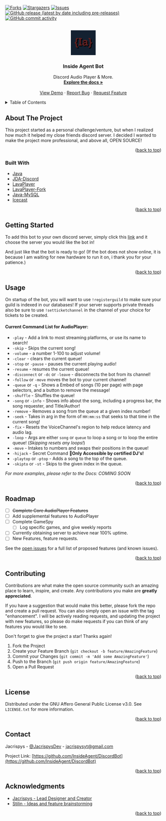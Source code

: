 <div id="top"></div>
<!--
*** Thanks for checking out the Best-README-Template. If you have a suggestion
*** that would make this better, please fork the repo and create a pull request
*** or simply open an issue with the tag "enhancement".
*** Don't forget to give the project a star!
*** Thanks again! Now go create something AMAZING! :D
-->



<!-- PROJECT SHIELDS -->
<!--
*** I'm using markdown "reference style" links for readability.
*** Reference links are enclosed in brackets [ ] instead of parentheses ( ).
*** See the bottom of this document for the declaration of the reference variables
*** for contributors-url, forks-url, etc. This is an optional, concise syntax you may use.
*** https://www.markdownguide.org/basic-syntax/#reference-style-links
-->
<!-- [![Contributors][contributors-shield]][contributors-url] -->
[![Forks][forks-shield]][forks-url]
[![Stargazers][stars-shield]][stars-url]
[![Issues][issues-shield]][issues-url]
[![GitHub release (latest by date including pre-releases)][releases-shield]][releases-url]
[![GitHub commit activity][commits-shield]][commits-url]



<!-- PROJECT LOGO -->
<br />
<div align="center">
  <a href="https://github.com/InsideAgent/DiscordBot">
    <img src="Images/InsideAgent.jpg" alt="Logo" width="80" height="80">
  </a>

<h3 align="center">Inside Agent Bot</h3>

  <p align="center">
    Discord Audio Player & More.
    <br />
    <a href="https://github.com/InsideAgent/DiscordBot"><strong>Explore the docs »</strong></a>
    <br />
    <br />
    <a href="https://github.com/InsideAgent/DiscordBot">View Demo</a>
    ·
    <a href="https://github.com/InsideAgent/DiscordBot/issues">Report Bug</a>
    ·
    <a href="https://github.com/InsideAgent/DiscordBot/issues">Request Feature</a>
  </p>
</div>



<!-- TABLE OF CONTENTS -->
<details>
  <summary>Table of Contents</summary>
  <ol>
    <li>
      <a href="#about-the-project">About The Project</a>
      <ul>
        <li><a href="#built-with">Built With</a></li>
      </ul>
    </li>
    <li>
      <a href="#getting-started">Getting Started</a>
    </li>
    <li><a href="#usage">Usage</a></li>
    <li><a href="#roadmap">Roadmap</a></li>
    <li><a href="#contributing">Contributing</a></li>
    <li><a href="#license">License</a></li>
    <li><a href="#contact">Contact</a></li>
    <li><a href="#acknowledgments">Acknowledgments</a></li>
  </ol>
</details>



<!-- ABOUT THE PROJECT -->
## About The Project

This project started as a personal challenge/venture, but when I realized how much it helped my close friends discord server. I decided I wanted to make the project more professional, and above all, OPEN SOURCE!

<p align="right">(<a href="#top">back to top</a>)</p>



### Built With

* [Java](https://java.com/)
* [JDA-Discord](https://github.com/DV8FromTheWorld/JDA)
* [LavaPlayer](https://github.com/sedmelluq/lavaplayer)
* [LavaPlayer-Fork](https://github.com/Walkyst/lavaplayer-fork)
* [Java-MySQL](https://mvnrepository.com/artifact/mysql/mysql-connector-java)
* [Icecast](https://icecast.org/)

<p align="right">(<a href="#top">back to top</a>)</p>



<!-- GETTING STARTED -->
## Getting Started

To add this bot to your own discord server, simply click this [link](https://discord.com/api/oauth2/authorize?client_id=786721755560804373&permissions=8&scope=bot) and it choose the server you would like the bot in! 

And just like that the bot is ready to go! (If the bot does not show online, it is because I am waiting for new hardware to run it on, i thank you for your patience.)

<p align="right">(<a href="#top">back to top</a>)</p>



<!-- USAGE EXAMPLES -->
## Usage

On startup of the bot, you will want to use `!registerguild` to make sure your guild is indexed in our databases! If your server supports private threads also be sure to use `!setticketchannel` in the channel of your choice for tickets to be created.

#### Current Command List for AudioPlayer:

- `-play` - Add a link to most streaming platforms, or use its name to search!
- `-skip` - Skips the current song!
- `-volume` - a number 1-100 to adjust volume!
- `-clear` - clears the current queue!
- `-stop` or `-pause` - pauses the current playing audio!
- `-resume` - resumes the current queue!
- `-disconnect` or `-dc` or `-leave` - disconnects the bot from its channel!
- `-follow` or `-move` moves the bot to your current channel!
- `-queue` or `-q`  - Shows a Embed of songs (10 per page) with page selectors, and a button to remove the message!
- `-shuffle` - Shuffles the queue!
- `-song` or `-info` - Shows info about the song, including a progress bar, the song requester, and Title/Author!
- `-remove` - Removes a song from the queue at a given index number!
- `-seek` - Takes in arg in the form of `HH:mm:ss` that seeks to that time in the current song!
- `-fix` - Resets the VoiceChannel's region to help reduce latency and audio lag.
- `-loop` - Args are either `song` or `queue` to loop a song or to loop the entire queue! (_Skipping resets any loops!_)
- `-move` - Intakes to numbers and swaps their positions in the queue!
- `-hijack` - Secret Command 🤫**Only Accessible by certified DJ's!**
- `-playtop` or `-ptop` - Adds a song to the top of the queue.
- `-skipto` or `-st` - Skips to the given index in the queue.

*For more examples, please refer to the Docs: COMING SOON*

<p align="right">(<a href="#top">back to top</a>)</p>



<!-- ROADMAP -->
## Roadmap

- [ ] ~~Complete Core AudioPlayer Features~~
- [ ] Add supplemental features to AudioPlayer
- [ ] Complete GameSpy
    - [ ] Log specific games, and give weekly reports
- [ ] Currently obtaining server to achieve near 100% uptime.
- [ ] New Features, feature requests.

See the [open issues](https://github.com/InsideAgent/DiscordBot/issues) for a full list of proposed features (and known issues).

<p align="right">(<a href="#top">back to top</a>)</p>



<!-- CONTRIBUTING -->
## Contributing

Contributions are what make the open source community such an amazing place to learn, inspire, and create. Any contributions you make are **greatly appreciated**.

If you have a suggestion that would make this better, please fork the repo and create a pull request. You can also simply open an issue with the tag "enhancement".
I will be actively reading requests, and updating the project with new features, so please do make requests if you can think of any features you would like to see.

Don't forget to give the project a star! Thanks again!

1. Fork the Project
2. Create your Feature Branch (`git checkout -b feature/AmazingFeature`)
3. Commit your Changes (`git commit -m 'Add some AmazingFeature'`)
4. Push to the Branch (`git push origin feature/AmazingFeature`)
5. Open a Pull Request

<p align="right">(<a href="#top">back to top</a>)</p>



<!-- LICENSE -->
## License

Distributed under the GNU Affero General Public License v3.0. See `LICENSE.txt` for more information.

<p align="right">(<a href="#top">back to top</a>)</p>



<!-- CONTACT -->
## Contact

Jacrispys - [@JacrispysDev](https://twitter.com/JacrispyDev) - jacrispysyt@gmail.com

Project Link: [https://github.com/InsideAgent/DiscordBot](https://github.com/InsideAgent/DiscordBot)

<p align="right">(<a href="#top">back to top</a>)</p>



<!-- ACKNOWLEDGMENTS -->
## Acknowledgments

* [Jacrispys - Lead Designer and Creator](https://github.com/Jacrispys)
* [Stilin - Ideas and feature brainstorming ](https://discordapp.com/users/972699606012031026)

<p align="right">(<a href="#top">back to top</a>)</p>



<!-- MARKDOWN LINKS & IMAGES -->
<!-- https://www.markdownguide.org/basic-syntax/#reference-style-links -->
[contributors-shield]: https://img.shields.io/github/contributors/InsideAgent/DiscordBot.svg?style=for-the-badge
[contributors-url]: https://github.com/InsideAgent/DiscordBot/graphs/contributors
[forks-shield]: https://img.shields.io/github/forks/InsideAgent/DiscordBot.svg?style=for-the-badge
[forks-url]: https://github.com/InsideAgent/DiscordBot/network/members
[stars-shield]: https://img.shields.io/github/stars/InsideAgent/DiscordBot.svg?style=for-the-badge
[stars-url]: https://github.com/InsideAgent/DiscordBot/stargazers
[issues-shield]: https://img.shields.io/github/issues/InsideAgent/DiscordBot.svg?style=for-the-badge
[issues-url]: https://github.com/InsideAgent/DiscordBot/issues
[license-shield]: https://img.shields.io/github/license/InsideAgent/DiscordBot.svg?style=for-the-badge
[license-url]: https://github.com/InsideAgent/DiscordBot/blob/master/LICENSE.txt
[releases-shield]: https://img.shields.io/github/v/release/InsideAgent/DiscordBot?include_prereleases&style=for-the-badge
[releases-url]: https://github.com/InsideAgent/DiscordBot/releases
[commits-shield]: https://img.shields.io/github/commit-activity/m/InsideAgent/DiscordBot?style=for-the-badge
[commits-url]: https://github.com/InsideAgent/DiscordBot/commits/master
[product-screenshot]: images/screenshot.png

